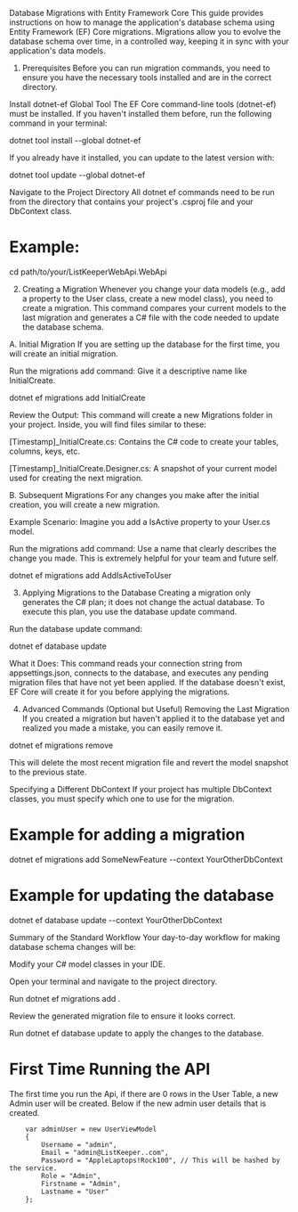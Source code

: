 Database Migrations with Entity Framework Core
This guide provides instructions on how to manage the application's database schema using Entity Framework (EF) Core migrations. Migrations allow you to evolve the database schema over time, in a controlled way, keeping it in sync with your application's data models.

1. Prerequisites
Before you can run migration commands, you need to ensure you have the necessary tools installed and are in the correct directory.

Install dotnet-ef Global Tool
The EF Core command-line tools (dotnet-ef) must be installed. If you haven't installed them before, run the following command in your terminal:

dotnet tool install --global dotnet-ef

If you already have it installed, you can update to the latest version with:

dotnet tool update --global dotnet-ef

Navigate to the Project Directory
All dotnet ef commands need to be run from the directory that contains your project's .csproj file and your DbContext class.

# Example:
cd path/to/your/ListKeeperWebApi.WebApi

2. Creating a Migration
Whenever you change your data models (e.g., add a property to the User class, create a new model class), you need to create a migration. This command compares your current models to the last migration and generates a C# file with the code needed to update the database schema.

A. Initial Migration
If you are setting up the database for the first time, you will create an initial migration.

Run the migrations add command: Give it a descriptive name like InitialCreate.

dotnet ef migrations add InitialCreate

Review the Output: This command will create a new Migrations folder in your project. Inside, you will find files similar to these:

[Timestamp]_InitialCreate.cs: Contains the C# code to create your tables, columns, keys, etc.

[Timestamp]_InitialCreate.Designer.cs: A snapshot of your current model used for creating the next migration.

B. Subsequent Migrations
For any changes you make after the initial creation, you will create a new migration.

Example Scenario: Imagine you add a IsActive property to your User.cs model.

Run the migrations add command: Use a name that clearly describes the change you made. This is extremely helpful for your team and future self.

dotnet ef migrations add AddIsActiveToUser

3. Applying Migrations to the Database
Creating a migration only generates the C# plan; it does not change the actual database. To execute this plan, you use the database update command.

Run the database update command:

dotnet ef database update

What it Does: This command reads your connection string from appsettings.json, connects to the database, and executes any pending migration files that have not yet been applied. If the database doesn't exist, EF Core will create it for you before applying the migrations.

4. Advanced Commands (Optional but Useful)
Removing the Last Migration
If you created a migration but haven't applied it to the database yet and realized you made a mistake, you can easily remove it.

dotnet ef migrations remove

This will delete the most recent migration file and revert the model snapshot to the previous state.

Specifying a Different DbContext
If your project has multiple DbContext classes, you must specify which one to use for the migration.

# Example for adding a migration
dotnet ef migrations add SomeNewFeature --context YourOtherDbContext

# Example for updating the database
dotnet ef database update --context YourOtherDbContext

Summary of the Standard Workflow
Your day-to-day workflow for making database schema changes will be:

Modify your C# model classes in your IDE.

Open your terminal and navigate to the project directory.

Run dotnet ef migrations add <YourDescriptiveMigrationName>.

Review the generated migration file to ensure it looks correct.

Run dotnet ef database update to apply the changes to the database.

# First Time Running the API
The first time you run the Api, if there are 0 rows in the User Table, a new Admin user will be created. Below if the new admin user details that is created.

        var adminUser = new UserViewModel
        {
            Username = "admin",
            Email = "admin@ListKeeper..com",
            Password = "AppleLaptops!Rock100", // This will be hashed by the service.
            Role = "Admin",
            Firstname = "Admin",
            Lastname = "User"
        };